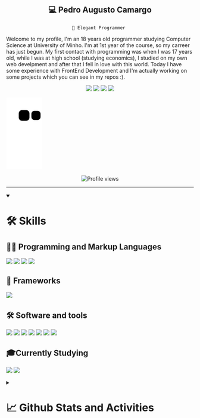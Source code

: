 <h2 align="center">💻 Pedro Augusto Camargo </h2>
<p align="center"><code align="center">📌 Elegant Programmer </code></p>
<p> Welcome to my profile, I'm an 18 years old programmer studying Computer Science at University of Minho. I'm at 1st year of the course, so my carreer has just begun. My first contact with programming was when I was 17 years old, while I was at high school (studying economics), I studied on my own web develpment and after that I fell in love with this world. Today I have some experience with FrontEnd Development and I'm actually working on some projects which you can see in my repos :).</p>
<p align="center">
<a target="_blank" href="https://www.instagram.com/pedroa_camargo/"><img src="https://img.shields.io/badge/Instagram-E4405F?style=for-the-badge&logo=instagram&logoColor=white"></a>
<a target="_blank" href="https://twitter.com/pedroaugennes"><img src="https://img.shields.io/badge/Twitter-1DA1F2?style=for-the-badge&logo=twitter&logoColor=white"></a>
<a target="_blank" href="https://www.facebook.com/pedroaugusto.ennes/"><img src="https://img.shields.io/badge/Facebook-1877F2?style=for-the-badge&logo=facebook&logoColor=white"></a>
<a target="_blank" href="https://www.reddit.com/user/Mutaante"><img src="https://img.shields.io/badge/Reddit-FF4500?style=for-the-badge&logo=reddit&logoColor=white"></a> 
</p>


![Snake animation](https://github.com/pedroacamargo/pedroacamargo/blob/output/github-contribution-grid-snake.svg)
    
<p align="center">
    <img src="https://komarev.com/ghpvc/?username=pedroacamargo&color=191b1e" alt="Profile views" />
</p>

<hr>

<details open>
    <summary><h1>🛠 Skills </h1></summary>
<h2>👨‍💻 Programming and Markup Languages </h2>
<p>
    <a><img src="https://img.shields.io/badge/HTML5-E34F26?style=for-the-badge&logo=html5&logoColor=white"></a>
    <a><img src="https://img.shields.io/badge/CSS3-1572B6?style=for-the-badge&logo=css3&logoColor=white"></a>
    <a><img src="https://img.shields.io/badge/JavaScript-323330?style=for-the-badge&logo=javascript&logoColor=F7DF1E"></a>
    <a><img src="https://img.shields.io/badge/Haskell-5D4F85?style=for-the-badge&logo=haskell&logoColor=white"></a>
</p>

<h2>🔭 Frameworks</h2>
<p>
    <a><img src="https://img.shields.io/badge/Bootstrap-563D7C?style=for-the-badge&logo=bootstrap&logoColor=white"></a>
</p>

<h2>🛠 Software and tools </h2>
<p>
    <a><img src="https://img.shields.io/badge/Adobe%20Photoshop-31A8FF?style=for-the-badge&logo=Adobe%20Photoshop&logoColor=black"></a>
    <a><img src="https://img.shields.io/badge/gimp-5C5543?style=for-the-badge&logo=gimp&logoColor=white"></a>
    <a><img src="https://img.shields.io/badge/GitHub-100000?style=for-the-badge&logo=github&logoColor=white"></a>
    <a><img src="https://img.shields.io/badge/GitLab-330F63?style=for-the-badge&logo=gitlab&logoColor=white"></a>
    <a><img src="https://img.shields.io/badge/Visual_Studio_Code-0078D4?style=for-the-badge&logo=visual%20studio%20code&logoColor=white"></a>
    <a><img src="https://img.shields.io/badge/Visual_Studio-5C2D91?style=for-the-badge&logo=visual%20studio&logoColor=white"></a>
    <a><img src="https://img.shields.io/badge/PyCharm-000000.svg?&style=for-the-badge&logo=PyCharm&logoColor=white"></a>
</p>
    
<h2>🎓Currently Studying</h2>
<p>
    <a><img src="https://img.shields.io/badge/PHP-777BB4?style=for-the-badge&logo=php&logoColor=white"></a>
    <a><img src="https://img.shields.io/badge/C-00599C?style=for-the-badge&logo=c&logoColor=white"></a>
</p>
    
</details>
<details>
    <summary><h1>📈 Github Stats and Activities</h1></summary>
    <p align="center">
        <img height='195px' src="https://github-readme-stats.vercel.app/api?username=pedroacamargo&show_icons=true=anuraghazra&show_icons=true&theme=aura" alt="evander stats"/>
        <img height='195px' src="https://github-readme-stats.vercel.app/api/top-langs/?username=pedroacamargo&layout=compact&theme=aura" alt="evander stats"/>
        <img src="https://github-readme-streak-stats.herokuapp.com/?user={pedroacamargo}&theme={tokyonight}">
    </p>
    <p align="center"><a href="https://tryhackme.com/p/Pedroca"><img src="https://tryhackme-badges.s3.amazonaws.com/Pedroca.png" alt="TryHackMe"></a></p>
</details>

